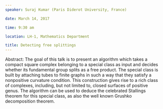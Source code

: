 ```yaml
---
speaker: Suraj Kumar (Paris Diderot University, France)

date: March 14, 2017

time: 9:30 am

location: LH-1, Mathematics Department

title: Detecting free splittings
---
```


Abstract: The goal of this talk is to present an algorithm which takes a
compact square complex belonging to a special class as input and decides
whether its fundamental group splits as a free product. The special class
is built by attaching tubes to finite graphs in such a way that they
satisfy a nonpositive curvature condition. This construction gives rise to
a rich class of complexes, including, but not limited to, closed surfaces
of positive genus.
The algorithm can be used to deduce the celebrated Stallings theorem for
this special class, as also the well known Grushko decomposition theorem.
